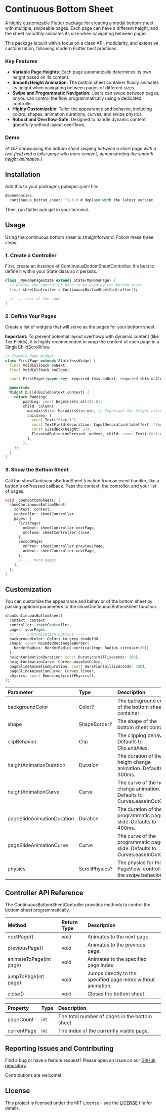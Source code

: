 # **Continuous Bottom Sheet**

A highly customizable Flutter package for creating a modal bottom sheet with multiple, swipeable pages. Each page can have a different height, and the sheet smoothly animates its size when navigating between pages.

This package is built with a focus on a clean API, modularity, and extensive customization, following modern Flutter best practices.

### **Key Features**

* **Variable Page Heights**: Each page automatically determines its own height based on its content.  
* **Smooth Height Animation**: The bottom sheet container fluidly animates its height when navigating between pages of different sizes.  
* **Swipe and Programmatic Navigation**: Users can swipe between pages, or you can control the flow programmatically using a dedicated controller.  
* **Highly Customizable**: Tailor the appearance and behavior, including colors, shapes, animation durations, curves, and swipe physics.  
* **Robust and Overflow-Safe**: Designed to handle dynamic content gracefully without layout overflows.

### **Demo**

*(A GIF showcasing the bottom sheet swiping between a short page with a text field and a taller page with more content, demonstrating the smooth height animation.)*

## **Installation**

Add this to your package's pubspec.yaml file:
```dart
dependencies:  
  continuous_bottom_sheet: ^1.0.0 # Replace with the latest version
```
Then, run flutter pub get in your terminal.

## **Usage**

Using the continuous bottom sheet is straightforward. Follow these three steps:

### **1\. Create a Controller**

First, create an instance of ContinuousBottomSheetController. It's best to define it within your State class so it persists.
```dart
class _MyHomePageState extends State<MyHomePage> {  
  // Define the controller once to be used by the bottom sheet.  
  final sheetController = ContinuousBottomSheetController();

  // ... rest of the code  
}
```
### **2\. Define Your Pages**

Create a list of widgets that will serve as the pages for your bottom sheet.

**Important:** To prevent potential layout overflows with dynamic content (like TextFields), it is highly recommended to wrap the content of each page in a SingleChildScrollView.
```dart
// Example Page Widget  
class FirstPage extends StatelessWidget {  
  final VoidCallback onNext;  
  final VoidCallback onClose;

  const FirstPage({super.key, required this.onNext, required this.onClose});

  @override  
  Widget build(BuildContext context) { 
    return Padding(  
        padding: const EdgeInsets.all(24.0),  
        child: Column(  
          mainAxisSize: MainAxisSize.min, // Important for height calculation  
          children: [  
            const Text("Step 1"),  
            const TextField(decoration: InputDecoration(labelText: 'Your Name')),  
            const SizedBox(height: 24),  
            ElevatedButton(onPressed: onNext, child: const Text('Continue')),  
          ],  
        ),    
    );  
  }  
}
```
### **3\. Show the Bottom Sheet**

Call the showContinuousBottomSheet function from an event handler, like a button's onPressed callback. Pass the context, the controller, and your list of pages.
```dart
void _openBottomSheet() {  
  showContinuousBottomSheet(  
    context: context,  
    controller: sheetController,  
    pages: [  
      FirstPage(  
        onNext: sheetController.nextPage,  
        onClose: sheetController.close,  
      ),  
      SecondPage(  
        onPrev: sheetController.previousPage,  
        onNext: sheetController.nextPage,  
      ),  
      // ... more pages  
    ],  
  );  
}
```
## **Customization**

You can customize the appearance and behavior of the bottom sheet by passing optional parameters to the showContinuousBottomSheet function.
```dart
showContinuousBottomSheet(  
  context: context,  
  controller: sheetController,  
  pages: yourPages,  
  // \--- Customization Options \---  
  backgroundColor: Colors to.grey.shade100,  
  shape: const RoundedRectangleBorder(  
    borderRadius: BorderRadius.vertical(top: Radius.circular(30)),  
  ),  
  heightAnimationDuration: const Duration(milliseconds: 500),  
  heightAnimationCurve: Curves.easeOutCubic,  
  pageSlideAnimationDuration: const Duration(milliseconds: 300),  
  pageSlideAnimationCurve: Curves.linear,  
  physics: const BouncingScrollPhysics(),  
);
```
| Parameter | Type | Description |
| :---- | :---- | :---- |
| backgroundColor | Color? | The background color of the bottom sheet container. |
| shape | ShapeBorder? | The shape of the bottom sheet container. |
| clipBehavior | Clip | The clipping behavior. Defaults to Clip.antiAlias. |
| heightAnimationDuration | Duration | The duration of the height change animation. Defaults to 300ms. |
| heightAnimationCurve | Curve | The curve of the height change animation. Defaults to Curves.easeInOutCubic. |
| pageSlideAnimationDuration | Duration | The duration of the programmatic page slide. Defaults to 400ms. |
| pageSlideAnimationCurve | Curve | The curve of the programmatic page slide. Defaults to Curves.easeInOutCubic. |
| physics | ScrollPhysics? | The physics for the PageView, controlling the swipe behavior. |

## **Controller API Reference**

The ContinuousBottomSheetController provides methods to control the bottom sheet programmatically.

| Method | Return Type | Description |
| :---- | :---- | :---- |
| nextPage() | void | Animates to the next page. |
| previousPage() | void | Animates to the previous page. |
| animateToPage(int page) | void | Animates to the specified page index. |
| jumpToPage(int page) | void | Jumps directly to the specified page index without animation. |
| close() | void | Closes the bottom sheet. |

| Property | Type | Description |
| :---- | :---- | :---- |
| pageCount | int | The total number of pages in the bottom sheet. |
| currentPage | int | The index of the currently visible page. |

## **Reporting Issues and Contributing**

Find a bug or have a feature request? Please open an issue on our [GitHub repository](https://github.com/Ehsan-abaci/continuous_bottom_sheet/issues).

Contributions are welcome\!

## **License**

This project is licensed under the MIT License \- see the [LICENSE](https://github.com/Ehsan-abaci/continuous_bottom_sheet/blob/master/LICENSE) file for details.
